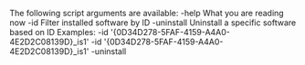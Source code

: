 The following script arguments are available:
         -help                   What you are reading now
         -id                     Filter installed software by ID
         -uninstall              Uninstall a specific software based on ID
Examples:
         -id '{0D34D278-5FAF-4159-A4A0-4E2D2C08139D}_is1'
         -id '{0D34D278-5FAF-4159-A4A0-4E2D2C08139D}_is1' -uninstall

